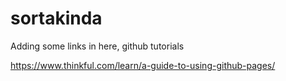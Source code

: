 # sortakinda

Adding some links in here, github tutorials

https://www.thinkful.com/learn/a-guide-to-using-github-pages/
